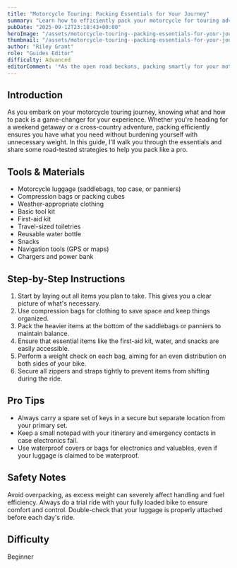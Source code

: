 ```yaml
---
title: "Motorcycle Touring: Packing Essentials for Your Journey"
summary: "Learn how to efficiently pack your motorcycle for touring adventures."
pubDate: "2025-09-12T23:18:43+00:00"
heroImage: "/assets/motorcycle-touring--packing-essentials-for-your-journey-hero.jpg"
thumbnail: "/assets/motorcycle-touring--packing-essentials-for-your-journey-thumb.jpg"
author: "Riley Grant"
role: "Guides Editor"
difficulty: Advanced
editorComment: '*As the open road beckons, packing smartly for your motorcycle journey can make all the difference. Dive into this essential guide to ensure you''re prepared for adventure without compromising on space or comfort. Safe travels!*'
---
```


<h2>Introduction</h2>
<p>As you embark on your motorcycle touring journey, knowing what and how to pack is a game-changer for your experience. Whether you're heading for a weekend getaway or a cross-country adventure, packing efficiently ensures you have what you need without burdening yourself with unnecessary weight. In this guide, I'll walk you through the essentials and share some road-tested strategies to help you pack like a pro.</p>
<h2>Tools & Materials</h2>
<ul>
  <li>Motorcycle luggage (saddlebags, top case, or panniers)</li>
  <li>Compression bags or packing cubes</li>
  <li>Weather-appropriate clothing</li>
  <li>Basic tool kit</li>
  <li>First-aid kit</li>
  <li>Travel-sized toiletries</li>
  <li>Reusable water bottle</li>
  <li>Snacks</li>
  <li>Navigation tools (GPS or maps)</li>
  <li>Chargers and power bank</li>
</ul>
<h2>Step-by-Step Instructions</h2>
<ol>
  <li>Start by laying out all items you plan to take. This gives you a clear picture of what's necessary.</li>
  <li>Use compression bags for clothing to save space and keep things organized.</li>
  <li>Pack the heavier items at the bottom of the saddlebags or panniers to maintain balance.</li>
  <li>Ensure that essential items like the first-aid kit, water, and snacks are easily accessible.</li>
  <li>Perform a weight check on each bag, aiming for an even distribution on both sides of your bike.</li>
  <li>Secure all zippers and straps tightly to prevent items from shifting during the ride.</li>
</ol>
<h2>Pro Tips</h2>
<ul>
  <li>Always carry a spare set of keys in a secure but separate location from your primary set.</li>
  <li>Keep a small notepad with your itinerary and emergency contacts in case electronics fail.</li>
  <li>Use waterproof covers or bags for electronics and valuables, even if your luggage is claimed to be waterproof.</li>
</ul>
<h2>Safety Notes</h2>
<p>Avoid overpacking, as excess weight can severely affect handling and fuel efficiency. Always do a trial ride with your fully loaded bike to ensure comfort and control. Double-check that your luggage is properly attached before each day's ride.</p>
<h2>Difficulty</h2>
<p>Beginner</p>
